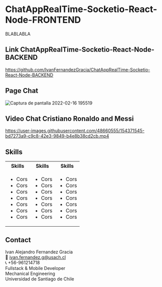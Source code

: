 # ChatAppRealTime-Socketio-React-Node-FRONTEND

BLABLABLA


## Link ChatAppRealTime-Socketio-React-Node-BACKEND
https://github.com/IvanFernandezGracia/ChatAppRealTime-Socketio-React-Node-BACKEND

## Page Chat
![Captura de pantalla 2022-02-16 195519](https://user-images.githubusercontent.com/48660555/154371586-8e894bc4-1358-49d6-9e91-d3638ea795bc.png)


## Video Chat Cristiano Ronaldo and Messi
https://user-images.githubusercontent.com/48660555/154371545-bd7273a9-c9c8-42e3-9849-b4e8b38cd2cb.mp4




<!-- Tech -->
## Skills
<table>
  <tbody>
    <tr>
      <th align="center">Skills</th>
      <th align="center">Skills</th>      
      <th align="center">Skills</th>      
    </tr>
        <td>
        <ul>
          <li>Cors</li>
          <li>Cors</li>
          <li>Cors</li>
          <li>Cors</li>
          <li>Cors</li>
          <li>Cors</li>
          <li>Cors</li>
        </ul>
      </td>    
        <td>
        <ul>
          <li>Cors</li>
          <li>Cors</li>
          <li>Cors</li>
          <li>Cors</li>
          <li>Cors</li>
          <li>Cors</li>
          <li>Cors</li>
        </ul>
      </td>
        <td>
        <ul>
          <li>Cors</li>
          <li>Cors</li>
          <li>Cors</li>
          <li>Cors</li>
          <li>Cors</li>
          <li>Cors</li>
          <li>Cors</li>
        </ul>
      </td>
  </tbody>
</table>


<!-- CONTACT -->
## Contact
Ivan Alejandro Fernandez Gracia  
:email: ivan.fernandez.g@usach.cl  
:telephone_receiver: +56-961214718  
Fullstack & Mobile Developer  
Mechanical Engineering  
Universidad de Santiago de Chile
